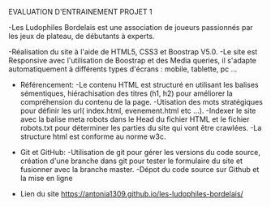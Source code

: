 EVALUATION D'ENTRAINEMENT PROJET 1

-Les Ludophiles Bordelais est une association de joueurs passionnés par les jeux de plateau, de débutants à experts.

-Réalisation du site à l'aide de HTML5, CSS3 et Boostrap V5.0.
-Le site est Responsive avec l'utilisation de Boostrap et des Media queries, il s'adapte automatiquement à différents types d'écrans : mobile, tablette, pc ...

* Référencement:
-Le contenu HTML est structuré en utilisant les balises sémentiques, hiérachisation des titres (h1, h2) pour améliorer la compréhension du contenu de la page. 
-Utisation des mots stratégiques pour définir les url( index.html, evenement.html etc ...).
-Indexer le site avec la balise meta robots dans le Head du fichier HTML et le fichier robots.txt pour déterminer les parties du site qui vont être crawlées.
-La structure html est conforme au norme w3c.

* Git et GitHub:
-Utilisation de git pour gérer les versions du code source, création d'une branche dans git pour tester le formulaire du site et fusionner avec la branche master.
-Dépot du code source sur Github et la mise en ligne 

* Lien du site
https://antonia1309.github.io/les-ludophiles-bordelais/
            